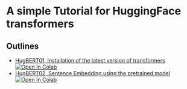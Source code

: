 # A simple Tutorial for HuggingFace transformers

## Outlines
- [HugBERT01, Installation of the latest version of transformers](./HugBert01.ipynb) [![Open In Colab](https://colab.research.google.com/assets/colab-badge.svg)](https://colab.research.google.com/github/xuetf/transformers-finetune-tutorials/blob/master/HugBert01.ipynb)
- [HugBERT02, Sentence Embedding using the pretrained model](./HugBert02.ipynb) [![Open In Colab](https://colab.research.google.com/assets/colab-badge.svg)](https://colab.research.google.com/github/xuetf/transformers-finetune-tutorials/blob/master/HugBert02.ipynb)

